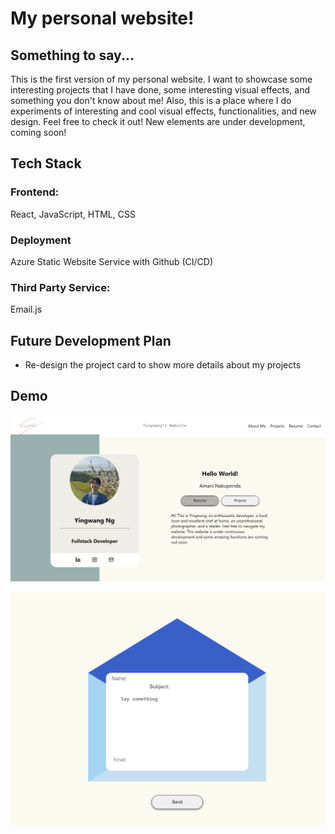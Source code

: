 # My personal website!

## Something to say...
This is the first version of my personal website. I want to showcase some interesting projects that I have done, some interesting visual effects, and something you don't know about me! Also, this is a place where I do experiments of interesting and cool visual effects, functionalities, and new design. Feel free to check it out! New elements are under development, coming soon!

## Tech Stack
### Frontend:
React, JavaScript, HTML, CSS

### Deployment
Azure Static Website Service with Github (CI/CD)

### Third Party Service:
Email.js

## Future Development Plan
- Re-design the project card to show more details about my projects


## Demo
![Home Page](/public/homePage.png)

![Contact Me Page](/public/contactPage.png)
